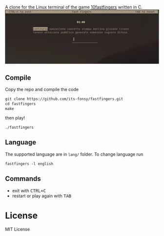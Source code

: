 
A clone for the Linux terminal of the game [10fastfingers](https://10fastfingers.com/) written in C.
![gif](gameplay.gif)

## Compile

Copy the repo and compile the code

	git clone https://github.com/its-fonsy/fastfingers.git
	cd fastfingers
	make

then play!

	./fastfingers

## Language

The supported language are in `lang/` folder. To change language run

	fastfingers -l english

## Commands

- exit with <kbd>CTRL+C</kbd>
- restart or play again with <kbd>TAB</kbd>

# License
MIT License
